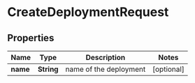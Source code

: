 
# CreateDeploymentRequest

## Properties
Name | Type | Description | Notes
------------ | ------------- | ------------- | -------------
**name** | **String** | name of the deployment |  [optional]



